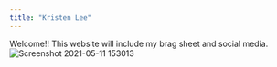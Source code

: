 ```yaml
---
title: "Kristen Lee"
---
```


Welcome!! This website will include my brag sheet and social media.
![Screenshot 2021-05-11 153013](https://user-images.githubusercontent.com/84039666/117877482-9faf1700-b272-11eb-82d6-9241950f161b.png)
